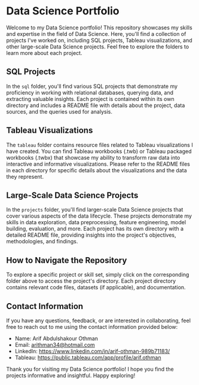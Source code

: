 # Data Science Portfolio

Welcome to my Data Science portfolio! This repository showcases my skills and expertise in the field of Data Science. Here, you'll find a collection of projects I've worked on, including SQL projects, Tableau visualizations, and other large-scale Data Science projects. Feel free to explore the folders to learn more about each project.

## SQL Projects

In the `sql` folder, you'll find various SQL projects that demonstrate my proficiency in working with relational databases, querying data, and extracting valuable insights. Each project is contained within its own directory and includes a README file with details about the project, data sources, and the queries used for analysis.

## Tableau Visualizations

The `tableau` folder contains resource files related to Tableau visualizations I have created. You can find Tableau workbooks (.twb) or Tableau packaged workbooks (.twbx) that showcase my ability to transform raw data into interactive and informative visualizations. Please refer to the README files in each directory for specific details about the visualizations and the data they represent.

## Large-Scale Data Science Projects

In the `projects` folder, you'll find larger-scale Data Science projects that cover various aspects of the data lifecycle. These projects demonstrate my skills in data exploration, data preprocessing, feature engineering, model building, evaluation, and more. Each project has its own directory with a detailed README file, providing insights into the project's objectives, methodologies, and findings.

## How to Navigate the Repository

To explore a specific project or skill set, simply click on the corresponding folder above to access the project's directory. Each project directory contains relevant code files, datasets (if applicable), and documentation.

## Contact Information

If you have any questions, feedback, or are interested in collaborating, feel free to reach out to me using the contact information provided below:

- Name: Arif Abdulshakour Othman
- Email: arithman34@hotmail.com
- LinkedIn: https://www.linkedin.com/in/arif-othman-989b71183/
- Tableau: https://public.tableau.com/app/profile/arif.othman

Thank you for visiting my Data Science portfolio! I hope you find the projects informative and insightful. Happy exploring!
